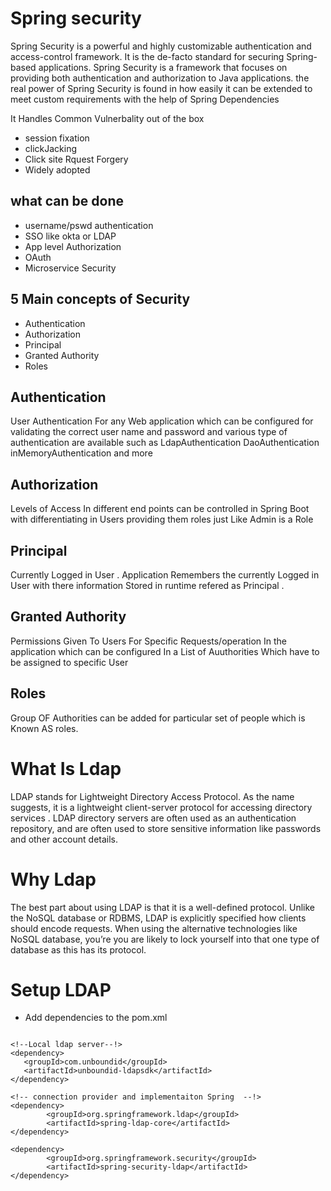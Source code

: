 # Spring security 

Spring Security is a powerful and highly customizable authentication and access-control framework. 
It is the de-facto standard for securing Spring-based applications.
Spring Security is a framework that focuses on providing both authentication and authorization to Java applications. 
the real power of Spring Security is found in how easily it can be extended to meet custom requirements
with the help of Spring Dependencies

It Handles Common Vulnerbality out of the box

- session fixation
- clickJacking
- Click site Rquest Forgery
- Widely adopted

## what can be done

-  username/pswd authentication
- SSO like okta or LDAP
- App level Authorization
- OAuth 
- Microservice Security
  

## 5 Main concepts of Security

- Authentication
- Authorization
- Principal
- Granted Authority
- Roles
 
## **Authentication**

User Authentication For any Web application which can be configured for validating the correct user name and password
and various type of authentication are available such as 
LdapAuthentication
DaoAuthentication
inMemoryAuthentication
and more

## **Authorization**

Levels of Access In different end points can be controlled in Spring Boot with differentiating in Users providing them roles 
just Like Admin is a Role 
 


## **Principal**
Currently Logged in User . Application Remembers the currently Logged in User with there information Stored in runtime refered as Principal .


## **Granted Authority**

Permissions Given To Users For Specific Requests/operation In the application which can be configured In a List of Auuthorities Which have to be assigned to specific User 

## **Roles**
Group OF Authorities can be added for particular set of people which is Known AS roles.



# What Is Ldap

LDAP stands for Lightweight Directory Access Protocol. As the name suggests, it is a lightweight client-server protocol for accessing directory services .
LDAP directory servers are often used as an authentication repository, and are often used to store sensitive information like passwords and other account details.

# Why Ldap
The best part about using LDAP is that it is a well-defined protocol. Unlike the NoSQL database or RDBMS, LDAP is explicitly specified how clients should encode requests. When using the alternative technologies like NoSQL database, you’re you are likely to lock yourself into that one type of database as this has its protocol.
 
# Setup LDAP

* Add dependencies to the pom.xml
```

<!--Local ldap server--!>
<dependency>
   <groupId>com.unboundid</groupId>
   <artifactId>unboundid-ldapsdk</artifactId>
</dependency>

<!-- connection provider and implementaiton Spring  --!>
<dependency>
		<groupId>org.springframework.ldap</groupId>
		<artifactId>spring-ldap-core</artifactId>
</dependency>

<dependency>
		<groupId>org.springframework.security</groupId>
		<artifactId>spring-security-ldap</artifactId>
</dependency>

```
